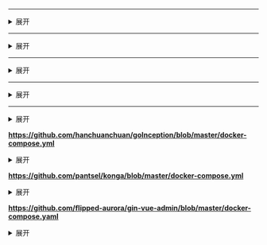 ****
<details><summary>展开</summary><pre><code>

``` yaml

```
</code></pre></details>
----

****
<details><summary>展开</summary><pre><code>

``` yaml

```
</code></pre></details>
----

****
<details><summary>展开</summary><pre><code>

``` yaml

```
</code></pre></details>
----

****
<details><summary>展开</summary><pre><code>

``` yaml

```
</code></pre></details>
----

****
<details><summary>展开</summary><pre><code>

``` yaml

```
</code></pre></details>
----

**https://github.com/hanchuanchuan/goInception/blob/master/docker-compose.yml**
<details><summary>展开</summary><pre><code>

``` yaml
version: '2'

services:
  goinception:
    image: hanchuanchuan/goinception
    container_name: goinception
    restart: always
    # 网络模式二选一,使用主机host模式或者映射端口
    network_mode: "host"
    # ports:
    #   - 4000:4000
    volumes:
      # 时区
      # - /etc/localtime:/etc/localtime
      # 配置文件
      - ./config/config.toml:/etc/config.toml
```
</code></pre></details>
----

**https://github.com/pantsel/konga/blob/master/docker-compose.yml**
<details><summary>展开</summary><pre><code>

``` yaml
version: "3"

networks:
 kong-net:
  driver: bridge

services:

  #######################################
  # Postgres: The database used by Kong
  #######################################
  kong-database:
    image: postgres:9.6
    restart: always
    networks:
      - kong-net
    environment:
      POSTGRES_USER: kong
      POSTGRES_DB: kong
      POSTGRES_PASSWORD: kong
    ports:
      - "5432:5432"
    healthcheck:
      test: ["CMD", "pg_isready", "-U", "kong"]
      interval: 5s
      timeout: 5s
      retries: 5

  #######################################
  # Kong database migration
  #######################################
  kong-migration:
    image: kong:1.5
    command: "kong migrations bootstrap"
    networks:
      - kong-net
    restart: on-failure
    environment:
      KONG_PG_HOST: kong-database
      KONG_PG_PASSWORD: kong
    links:
      - kong-database
    depends_on:
      - kong-database

  #######################################
  # Kong: The API Gateway
  #######################################
  kong:
    image: kong:1.5
    restart: always
    networks:
      - kong-net
    environment:
      KONG_PG_HOST: kong-database
      KONG_PG_PASSWORD: kong
      KONG_PROXY_LISTEN: 0.0.0.0:8000
      KONG_PROXY_LISTEN_SSL: 0.0.0.0:8443
      KONG_ADMIN_LISTEN: 0.0.0.0:8001
    depends_on:
      - kong-database
    healthcheck:
      test: ["CMD", "curl", "-f", "http://kong:8001"]
      interval: 5s
      timeout: 2s
      retries: 15
    ports:
      - 8001:8001
      - 8000:8000
```
</code></pre></details>
----


**https://github.com/flipped-aurora/gin-vue-admin/blob/master/docker-compose.yaml**
<details><summary>展开</summary><pre><code>

``` yaml
version: "3"

networks:
  network:
    ipam:
      driver: default
      config:
        - subnet: '177.7.0.0/16'

services:
  web:
    build:
      context: ./web
      dockerfile: ./Dockerfile
    container_name: gva-web
    restart: always
    ports:
      - '8080:8080'
    depends_on:
      - server
    command: [ 'nginx-debug', '-g', 'daemon off;' ]
    networks:
      network:
        ipv4_address: 177.7.0.11

  server:
    build:
      context: ./server
      dockerfile: ./Dockerfile
    container_name: gva-server
    restart: always
    ports:
      - '8888:8888'
    depends_on:
      - mysql
      - redis
    links:
      - mysql
      - redis
    networks:
      network:
        ipv4_address: 177.7.0.12

  mysql:
    image: mysql:8.0.21
    container_name: gva-mysql
    command: mysqld --character-set-server=utf8mb4 --collation-server=utf8mb4_unicode_ci #设置utf8字符集
    restart: always
    ports:
      - "13306:3306"  # host物理直接映射端口为13306
    environment:
      MYSQL_DATABASE: 'qmPlus' # 初始化启动时要创建的数据库的名称
      MYSQL_ROOT_PASSWORD: 'Aa@6447985' # root管理员用户密码
    networks:
      network:
        ipv4_address: 177.7.0.13

  redis:
    image: redis:6.0.6
    container_name: gva-redis # 容器名
    restart: always
    ports:
      - '16379:6379'
    networks:
      network:
        ipv4_address: 177.7.0.14
```
</code></pre></details>
----
